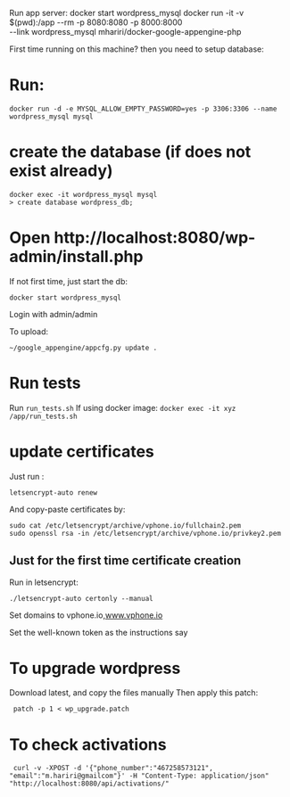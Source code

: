 Run app server:
    docker start wordpress_mysql
    docker run -it -v $(pwd):/app --rm -p 8080:8080 -p 8000:8000 \
        --link wordpress_mysql mhariri/docker-google-appengine-php


First time running on this machine? then you need to setup database:

# Run:

    docker run -d -e MYSQL_ALLOW_EMPTY_PASSWORD=yes -p 3306:3306 --name wordpress_mysql mysql

# create the database (if does not exist already)

    docker exec -it wordpress_mysql mysql
    > create database wordpress_db;


# Open http://localhost:8080/wp-admin/install.php



If not first time, just start the db:

    docker start wordpress_mysql

Login with admin/admin


To upload:

    ~/google_appengine/appcfg.py update .



# Run tests

Run `run_tests.sh`
If using docker image: `docker exec -it xyz /app/run_tests.sh`

# update certificates

Just run :

    letsencrypt-auto renew

And copy-paste certificates by:

    sudo cat /etc/letsencrypt/archive/vphone.io/fullchain2.pem
    sudo openssl rsa -in /etc/letsencrypt/archive/vphone.io/privkey2.pem


## Just for the first time certificate creation

Run in letsencrypt:

    ./letsencrypt-auto certonly --manual

Set domains to vphone.io,www.vphone.io

Set the well-known token as the instructions say

# To upgrade wordpress

Download latest, and copy the files manually
Then apply this patch:

     patch -p 1 < wp_upgrade.patch


# To check activations

     curl -v -XPOST -d '{"phone_number":"467258573121", "email":"m.hariri@gmailcom"}' -H "Content-Type: application/json" "http://localhost:8080/api/activations/"
